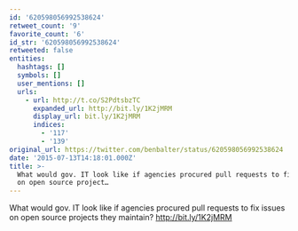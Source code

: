 ```yaml
---
id: '620598056992538624'
retweet_count: '9'
favorite_count: '6'
id_str: '620598056992538624'
retweeted: false
entities:
  hashtags: []
  symbols: []
  user_mentions: []
  urls:
    - url: http://t.co/S2PdtsbzTC
      expanded_url: http://bit.ly/1K2jMRM
      display_url: bit.ly/1K2jMRM
      indices:
        - '117'
        - '139'
original_url: https://twitter.com/benbalter/status/620598056992538624
date: '2015-07-13T14:18:01.000Z'
title: >-
  What would gov. IT look like if agencies procured pull requests to fix issues
  on open source project…
---
```


What would gov. IT look like if agencies procured pull requests to fix issues on open source projects they maintain? http://bit.ly/1K2jMRM